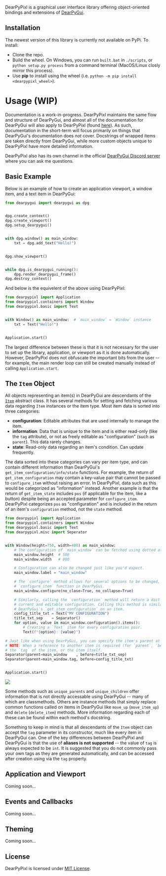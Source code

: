 DearPyPixl is a graphical user interface library offering object-oriented bindings and extensions of [DearPyGui](https://github.com/hoffstadt/DearPyGui).

## Installation
The newest version of this library is currently not available on PyPi. To install:
* Clone the repo.
* Build the wheel. On Windows, you can run `built.bat` in `./scripts`, or `python setup.py process` from a command terminal (MacOS/Linux closly mirror this process).
* Use **pip** to install using the wheel (i.e. `python -m pip install <dearpypixl_wheel>`).


# Usage (WIP)
Documentation is a work-in-progress. DearPyPixl maintains the same flow and structure of DearPyGui, and almost all of the documentation for DearPyGui will also apply to DearPyPixl (found [here](https://dearpygui.readthedocs.io/en/latest/index.html)). As such, documentation in the short-term will focus primarily on things that DearPyGui's documentation does *not* cover. Docstrings of wrapped items are taken directly from DearPyGui, while more custom objects unique to DearPyPixl have more detailed information.

DearPyPixl also has its own channel in the official [DearPyGui Discord server](https://discord.gg/tyE7Gu4) where you can ask me questions.


## Basic Example
Below is an example of how to create an application viewport, a window item, and a text item in DearPyGui:

```python
from dearpygui import dearpygui as dpg


dpg.create_context()
dpg.create_viewport()
dpg.setup_dearpygui()


with dpg.window() as main_window:
    txt = dpg.add_text("Hello!")


dpg.show_viewport()


while dpg.is_dearpygui_running():
    dpg.render_dearpygui_frame()
dpg.destroy_context()
```

And below is the equivelent of the above using DearPyPixl:

```python
from dearpypixl import Application
from dearpypixl.containers import Window
from dearpypixl.basic import Text


with Window() as main_window:  # `main_window` = `Window` instance
    txt = Text("Hello!")


Application.start()
```

The largest difference between these is that it is not necessary for the user to set up the library, application, or viewport as it is done automatically. However, DearPyPixl does not obfuscate the important bits from the user -- for example, the main render loop can still be created manually instead of calling `Application.start`.


## The `Item` Object
All objects representing an item(s) in DearPyGui are descendants of the [`Item`](https://github.com/Atlamillias/dearpypixl/blob/384f064e1ce328e860717db85c2984325718d76d/dearpypixl/components/item.py#L175) abstract class. It has several methods for setting and fetching various data regarding `Item` instances or the item type. Most item data is sorted into three categories:

* **configuration**: Editable attributes that are used internally to manage the item. 
* **information**: Data that is unique to the item and is either read-only (like the `tag` attribute), or not as freely editable as "configuration" (such as `parent`). This data rarely changes.
* **state**: Read-only data regarding an item's condition. Can update frequently.

The data sorted into these categories can vary per item type, and can contain different information than DearPyGui's `get_item_configuration/info/state` functions. For example, the return of `get_item_configuration` may contain a key-value pair that cannot be passed to `configure_item` without raising an error. In DearPyPixl, data such as this would be categorized as "information" instead. Another example is that the return of `get_item_state` includes `pos` (if applicable for the item, like a button) despite being an accepted parameter for `configure_item`. DearPyPixl categorizes `pos` as "configuration" and is included in the return of an item's `configuration` method, not the `state` method.

```python
from dearpypixl import Application
from dearpypixl.containers import Window
from dearpypixl.basic import Text
from dearpypixl.misc import Seperator


with Window(height=750, width=400) as main_window:
    # The configuration of `main_window` can be fetched using dotted attribute access.
    main_window.height  # 500
    main_window.width   # 800

    # Configuration can also be changed just like you'd expect.
    main_window.label = "main_window"

    # The `configure` method allows for several options to be changed, similar to the
    # `configure_item` function in DearPyGui.
    main_window.configure(no_close=True, no_collapse=True)

    # Similarly, calling the `configuration` method will return a dict of the item's
    # current and editable configuration. Calling this method is similar to calling
    # DearPyGui's `get_item_configuration` on an item.
    config_title_txt = Text("MY CONFIGURATION")
    title_txt_sep    = Separator()
    for option, value in main_window.configuration().items():
        # Creating a `Text` item for every configuration pair.
        Text(f"{option}: {value}")

# Just like when using DearPyGui, you can specify the item's parent at creation.
# NOTE: When a reference to another item is required (for `parent`, `before`, etc) you can pass
# the `tag` of the item, or the item itself.
Separator(parent=main_window    , before=title_txt_sep)
Separator(parent=main_window.tag, before=config_title_txt)


Application.start()
```

<img src="https://github.com/Atlamillias/dearpypixl/blob/main/examples/images/config_ex1.png">


Some methods such as `unique_parents` and `unique_children` offer information that is not directly accessable using DearPyGui -- many of which are classmethods. Others are instance methods that simply replace common functions called on items in DearPyGui like `move_up` (`move_item_up`) and `delete` (`delete_item`) methods. More information regarding each of these can be found within each method's docstring.



Something to keep in mind is that all descendants of the `Item` object can accept the `tag` parameter in its constructor, much like every item in DearPyGui can. One of the key differences between DearPyPixl and DearPyGui is that the use of **aliases is not supported** -- the value of `tag` is always expected to be `int`. It is suggested that you do not commonly pass your own tags as they are generated automatically, and can be accessed after creation using via the `tag` property.


## Application and Viewport
Coming soon...


## Events and Callbacks
Coming soon...


## Theming
Coming soon...


## License
DearPyPixl is licensed under [MIT License](https://github.com/Atlamillias/DPG-Widgets/blob/main/LICENSE).
